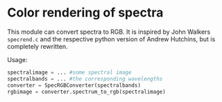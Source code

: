 # Color rendering of spectra

This module can convert spectra to RGB. It is inspired by
John Walkers ``specrend.c`` and the respective python version
of Andrew Hutchins, but is completely rewritten.

Usage:

```python
spectralimage = ... #some spectral image
spectralbands = ... #the corresponding wavelengths
converter = SpecRGBConverter(spectralbands)
rgbimage = converter.spectrum_to_rgb(spectralimage)
```
